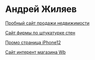 # Андрей Жиляев

[Пробный сайт продажи недвижимости](https://anzh5666.github.io/test_%20project/ "Пробный сайт продажи недвижимости")

[Сайт фирмы по штукатурке стен](https://anzh5666.github.io/gipsolit.ru/ "Сайт фирмы штукатурка стен")

[Промо страница iPhone12](https://anzh5666.github.io/Promo_iPhone2/ "Промо страница iPhone12 Plus")

[Сайт интерент магазина Wb](https://anzh5666.github.io/wb_shop/ "магазин wilberies")
